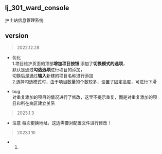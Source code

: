 ## lj_301_ward_console

护士站信息管理系统

## version

> 2022.12.28

* 优化  
1.项目维护页面的顶部**增加项目按钮**
添加了**切换模式的选项**，  
默认是通过**勾选选项**进行项目的添加，  
切换后是通过**输入**新建的项目名称进行添加  
2.选择勾选模式时，由于项目数量的个数较多，设置了固定高度，可进行下滑


* bug  
对重复添加的项目的情况进行了修改，这里不提示重复，而是对重复添加的项目和所在病区建立关系

> 2023.1.3

* 注意
每次更换地址，这边需要对配置文件进行修改！

> 2023.1.10
* 1.


